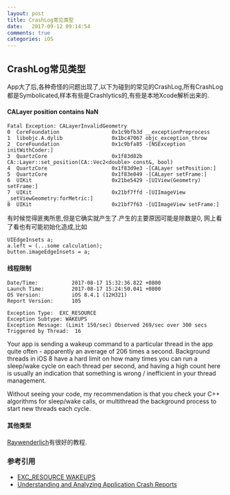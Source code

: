 ```yaml
---
layout: post
title: CrashLog常见类型
date:   2017-09-12 09:14:54
comments: true
categories: iOS
---
```



## CrashLog常见类型

App大了后,各种奇怪的问题出现了,以下为碰到的常见的CrashLog,所有CrashLog都是Symbolicated,样本有些是Crashlytics的,有些是本地Xcode解析出来的.

#### CALayer position contains NaN
```
Fatal Exception: CALayerInvalidGeometry
0  CoreFoundation                 0x1c9bfb3d __exceptionPreprocess
1  libobjc.A.dylib                0x1bc47067 objc_exception_throw
2  CoreFoundation                 0x1c9bfa85 -[NSException initWithCoder:]
3  QuartzCore                     0x1f83d82b CA::Layer::set_position(CA::Vec2<double> const&, bool)
4  QuartzCore                     0x1f83d9e3 -[CALayer setPosition:]
5  QuartzCore                     0x1f83e049 -[CALayer setFrame:]
6  UIKit                          0x21be5429 -[UIView(Geometry) setFrame:]
7  UIKit                          0x21bf7ffd -[UIImageView _setViewGeometry:forMetric:]
8  UIKit                          0x21bf7f63 -[UIImageView setFrame:]
```
有时候觉得匪夷所思,但是它确实就产生了.产生的主要原因可能是除数是0, 网上看了看也有可能初始化造成,比如
```
UIEdgeInsets a;
a.left = (...some calculation);
button.imageEdgeInsets = a;
```

#### 线程限制
```
Date/Time:           2017-08-17 15:32:36.822 +0800
Launch Time:         2017-08-17 15:24:50.041 +0800
OS Version:          iOS 8.4.1 (12H321)
Report Version:      105

Exception Type:  EXC_RESOURCE
Exception Subtype: WAKEUPS
Exception Message: (Limit 150/sec) Observed 269/sec over 300 secs
Triggered by Thread:  16
```
Your app is sending a wakeup command to a particular thread in the app quite often - apparently an average of 206 times a second. Background threads in iOS 8 have a hard limit on how many times you can run a sleep/wake cycle on each thread per second, and having a high count here is usually an indication that something is wrong / inefficient in your thread management.

Without seeing your code, my recommendation is that you check your C++ algorithms for sleep/wake calls, or multithread the background process to start new threads each cycle.

#### 其他类型
[Raywenderlich](https://www.raywenderlich.com/23704/demystifying-ios-application-crash-logs)有很好的教程.


### 参考引用
+ [EXC_RESOURCE WAKEUPS](https://stackoverflow.com/questions/25848441/app-shutdown-with-exc-resource-wakeups-exception-on-ios-8-gm)
+ [Understanding and Analyzing Application Crash Reports](https://developer.apple.com/library/content/technotes/tn2151/_index.html#//apple_ref/doc/uid/DTS40008184)
